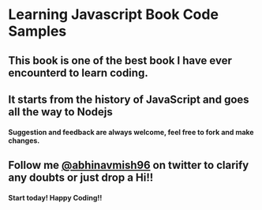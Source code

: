 # Learning Javascript Book Code Samples

## This book is one of the best book I have ever encounterd to learn coding.

## It starts from the history of JavaScript and goes all the way to Nodejs

#### Suggestion and feedback are always welcome, feel free to fork and make changes.


## Follow me [@abhinavmish96](https://twitter.com/abhinavmish96) on twitter to clarify any doubts or just drop a Hi!!

<!-- <a href="https://twitter.com/abhinavmish96" target="_blank">@abhinavmish96</a> -->

#### Start today! Happy Coding!!
